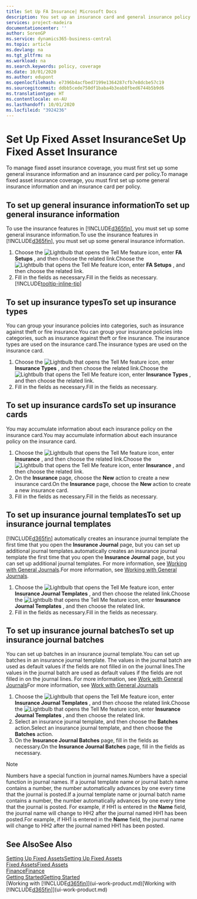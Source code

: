 ```yaml
---
title: Set Up FA Insurance| Microsoft Docs
description: You set up an insurance card and general insurance policy information to manage fixed asset insurance coverage.
services: project-madeira
documentationcenter: ''
author: SorenGP
ms.service: dynamics365-business-central
ms.topic: article
ms.devlang: na
ms.tgt_pltfrm: na
ms.workload: na
ms.search.keywords: policy, coverage
ms.date: 10/01/2020
ms.author: edupont
ms.openlocfilehash: e7396b4acfbed7199e1364287cfb7e8dcbe57c19
ms.sourcegitcommit: ddbb5cede750df1baba4b3eab8fbed6744b5b9d6
ms.translationtype: HT
ms.contentlocale: en-AU
ms.lasthandoff: 10/01/2020
ms.locfileid: "3924236"
---
```

# <a name="set-up-fixed-asset-insurance"></a><span data-ttu-id="6699a-103">Set Up Fixed Asset Insurance</span><span class="sxs-lookup"><span data-stu-id="6699a-103">Set Up Fixed Asset Insurance</span></span>
<span data-ttu-id="6699a-104">To manage fixed asset insurance coverage, you must first set up some general insurance information and an insurance card per policy.</span><span class="sxs-lookup"><span data-stu-id="6699a-104">To manage fixed asset insurance coverage, you must first set up some general insurance information and an insurance card per policy.</span></span>

## <a name="to-set-up-general-insurance-information"></a><span data-ttu-id="6699a-105">To set up general insurance information</span><span class="sxs-lookup"><span data-stu-id="6699a-105">To set up general insurance information</span></span>
<span data-ttu-id="6699a-106">To use the insurance features in [!INCLUDE[d365fin](includes/d365fin_md.md)], you must set up some general insurance information.</span><span class="sxs-lookup"><span data-stu-id="6699a-106">To use the insurance features in [!INCLUDE[d365fin](includes/d365fin_md.md)], you must set up some general insurance information.</span></span>  

1. <span data-ttu-id="6699a-107">Choose the ![Lightbulb that opens the Tell Me feature](media/ui-search/search_small.png "Tell me what you want to do") icon, enter **FA Setups** , and then choose the related link.</span><span class="sxs-lookup"><span data-stu-id="6699a-107">Choose the ![Lightbulb that opens the Tell Me feature](media/ui-search/search_small.png "Tell me what you want to do") icon, enter **FA Setups** , and then choose the related link.</span></span>  
2. <span data-ttu-id="6699a-108">Fill in the fields as necessary.</span><span class="sxs-lookup"><span data-stu-id="6699a-108">Fill in the fields as necessary.</span></span> [!INCLUDE[tooltip-inline-tip](includes/tooltip-inline-tip_md.md)]  

## <a name="to-set-up-insurance-types"></a><span data-ttu-id="6699a-109">To set up insurance types</span><span class="sxs-lookup"><span data-stu-id="6699a-109">To set up insurance types</span></span>
<span data-ttu-id="6699a-110">You can group your insurance policies into categories, such as insurance against theft or fire insurance.</span><span class="sxs-lookup"><span data-stu-id="6699a-110">You can group your insurance policies into categories, such as insurance against theft or fire insurance.</span></span> <span data-ttu-id="6699a-111">The insurance types are used on the insurance card.</span><span class="sxs-lookup"><span data-stu-id="6699a-111">The insurance types are used on the insurance card.</span></span>

1. <span data-ttu-id="6699a-112">Choose the ![Lightbulb that opens the Tell Me feature](media/ui-search/search_small.png "Tell me what you want to do") icon, enter **Insurance Types** , and then choose the related link.</span><span class="sxs-lookup"><span data-stu-id="6699a-112">Choose the ![Lightbulb that opens the Tell Me feature](media/ui-search/search_small.png "Tell me what you want to do") icon, enter **Insurance Types** , and then choose the related link.</span></span>  
2. <span data-ttu-id="6699a-113">Fill in the fields as necessary.</span><span class="sxs-lookup"><span data-stu-id="6699a-113">Fill in the fields as necessary.</span></span>

## <a name="to-set-up-insurance-cards"></a><span data-ttu-id="6699a-114">To set up insurance cards</span><span class="sxs-lookup"><span data-stu-id="6699a-114">To set up insurance cards</span></span>
<span data-ttu-id="6699a-115">You may accumulate information about each insurance policy on the insurance card.</span><span class="sxs-lookup"><span data-stu-id="6699a-115">You may accumulate information about each insurance policy on the insurance card.</span></span>  

1. <span data-ttu-id="6699a-116">Choose the ![Lightbulb that opens the Tell Me feature](media/ui-search/search_small.png "Tell me what you want to do") icon, enter **Insurance** , and then choose the related link.</span><span class="sxs-lookup"><span data-stu-id="6699a-116">Choose the ![Lightbulb that opens the Tell Me feature](media/ui-search/search_small.png "Tell me what you want to do") icon, enter **Insurance** , and then choose the related link.</span></span>  
2. <span data-ttu-id="6699a-117">On the **Insurance** page, choose the **New** action to create a  new insurance card.</span><span class="sxs-lookup"><span data-stu-id="6699a-117">On the **Insurance** page, choose the **New** action to create a  new insurance card.</span></span>  
3. <span data-ttu-id="6699a-118">Fill in the fields as necessary.</span><span class="sxs-lookup"><span data-stu-id="6699a-118">Fill in the fields as necessary.</span></span>

## <a name="to-set-up-insurance-journal-templates"></a><span data-ttu-id="6699a-119">To set up insurance journal templates</span><span class="sxs-lookup"><span data-stu-id="6699a-119">To set up insurance journal templates</span></span>
[!INCLUDE[d365fin](includes/d365fin_md.md)] <span data-ttu-id="6699a-120">automatically creates an insurance journal template the first time that you open the **Insurance Journal** page, but you can set up additional journal templates.</span><span class="sxs-lookup"><span data-stu-id="6699a-120">automatically creates an insurance journal template the first time that you open the **Insurance Journal** page, but you can set up additional journal templates.</span></span> <span data-ttu-id="6699a-121">For more information, see [Working with General Journals](ui-work-general-journals.md).</span><span class="sxs-lookup"><span data-stu-id="6699a-121">For more information, see [Working with General Journals](ui-work-general-journals.md).</span></span>  

1. <span data-ttu-id="6699a-122">Choose the ![Lightbulb that opens the Tell Me feature](media/ui-search/search_small.png "Tell me what you want to do") icon, enter **Insurance Journal Templates** , and then choose the related link.</span><span class="sxs-lookup"><span data-stu-id="6699a-122">Choose the ![Lightbulb that opens the Tell Me feature](media/ui-search/search_small.png "Tell me what you want to do") icon, enter **Insurance Journal Templates** , and then choose the related link.</span></span>  
2. <span data-ttu-id="6699a-123">Fill in the fields as necessary.</span><span class="sxs-lookup"><span data-stu-id="6699a-123">Fill in the fields as necessary.</span></span>

## <a name="to-set-up-insurance-journal-batches"></a><span data-ttu-id="6699a-124">To set up insurance journal batches</span><span class="sxs-lookup"><span data-stu-id="6699a-124">To set up insurance journal batches</span></span>
<span data-ttu-id="6699a-125">You can set up batches in an insurance journal template.</span><span class="sxs-lookup"><span data-stu-id="6699a-125">You can set up batches in an insurance journal template.</span></span> <span data-ttu-id="6699a-126">The values in the journal batch are used as default values if the fields are not filled in on the journal lines.</span><span class="sxs-lookup"><span data-stu-id="6699a-126">The values in the journal batch are used as default values if the fields are not filled in on the journal lines.</span></span> <span data-ttu-id="6699a-127">For more information, see [Work with General Journals](ui-work-general-journals.md)</span><span class="sxs-lookup"><span data-stu-id="6699a-127">For more information, see [Work with General Journals](ui-work-general-journals.md)</span></span>  

1. <span data-ttu-id="6699a-128">Choose the ![Lightbulb that opens the Tell Me feature](media/ui-search/search_small.png "Tell me what you want to do") icon, enter **Insurance Journal Templates** , and then choose the related link.</span><span class="sxs-lookup"><span data-stu-id="6699a-128">Choose the ![Lightbulb that opens the Tell Me feature](media/ui-search/search_small.png "Tell me what you want to do") icon, enter **Insurance Journal Templates** , and then choose the related link.</span></span>  
2. <span data-ttu-id="6699a-129">Select an insurance journal template, and then choose the **Batches** action.</span><span class="sxs-lookup"><span data-stu-id="6699a-129">Select an insurance journal template, and then choose the **Batches** action.</span></span>
3. <span data-ttu-id="6699a-130">On the **Insurance Journal Batches** page, fill in the fields as necessary.</span><span class="sxs-lookup"><span data-stu-id="6699a-130">On the **Insurance Journal Batches** page, fill in the fields as necessary.</span></span>

> [!NOTE]  
>   <span data-ttu-id="6699a-131">Numbers have a special function in journal names.</span><span class="sxs-lookup"><span data-stu-id="6699a-131">Numbers have a special function in journal names.</span></span> <span data-ttu-id="6699a-132">If a journal template name or journal batch name contains a number, the number automatically advances by one every time that the journal is posted.</span><span class="sxs-lookup"><span data-stu-id="6699a-132">If a journal template name or journal batch name contains a number, the number automatically advances by one every time that the journal is posted.</span></span> <span data-ttu-id="6699a-133">For example, if HH1 is entered in the **Name** field, the journal name will change to HH2 after the journal named HH1 has been posted.</span><span class="sxs-lookup"><span data-stu-id="6699a-133">For example, if HH1 is entered in the **Name** field, the journal name will change to HH2 after the journal named HH1 has been posted.</span></span>

## <a name="see-also"></a><span data-ttu-id="6699a-134">See Also</span><span class="sxs-lookup"><span data-stu-id="6699a-134">See Also</span></span>
[<span data-ttu-id="6699a-135">Setting Up Fixed Assets</span><span class="sxs-lookup"><span data-stu-id="6699a-135">Setting Up Fixed Assets</span></span>](fa-setup.md)  
[<span data-ttu-id="6699a-136">Fixed Assets</span><span class="sxs-lookup"><span data-stu-id="6699a-136">Fixed Assets</span></span>](fa-manage.md)  
[<span data-ttu-id="6699a-137">Finance</span><span class="sxs-lookup"><span data-stu-id="6699a-137">Finance</span></span>](finance.md)  
[<span data-ttu-id="6699a-138">Getting Started</span><span class="sxs-lookup"><span data-stu-id="6699a-138">Getting Started</span></span>](product-get-started.md)  
<span data-ttu-id="6699a-139">[Working with [!INCLUDE[d365fin](includes/d365fin_md.md)]](ui-work-product.md)</span><span class="sxs-lookup"><span data-stu-id="6699a-139">[Working with [!INCLUDE[d365fin](includes/d365fin_md.md)]](ui-work-product.md)</span></span>
